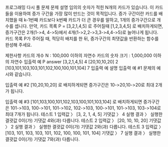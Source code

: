 프로그래밍
다시 풀 문제
문제 설명
임의의 숫자가 적힌 N개의 카드가 있습니다. 이 카드들을 이용하여 증가 구간을 가장 많이 만드는 것이 목적입니다. 증가 구간이란 카드를 배치했을 때 k-1번째 카드보다 k번째 카드가 더 큰 경우를 말하고, 1개의 증가구간으로 개수를 셉니다. 만약, 카드 목록 P = [3,2,1,4,5] 로 주어질때 [1,2,3,4,5] 로 배치하게되면, 증가구간은 2개(1->4, 4->5)에서 4개(1->2,2->3,3->4,4->5)로 늘어나게 됩니다. 카드 목록 P가 주어질 때, 적당히 배치를 한 뒤, 증가구간의 최댓값을 반환하는 함수를 완성해 주세요.

제한사항
카드의 개수 N : 100,000 이하의 자연수
카드의 숫자 크기 : 1,000,000 이하의 자연수
입출력 예
P answer
[3,2,1,4,5] 4
[20,10,10,20] 2
[103,101,103,103,101,102,100,100,101,104] 7
입출력 예 설명
입출력 예 #1
문제의 예시와 같습니다.

입출력 예 #2
[10,20,10,20] 로 배치하게되면 증가구간은 10->20,10->20로 최대 2개가 됩니다.

입출력 예 #3
[101,103,100,101,102,103,100,101,103,104] 로 배치하게되면 증가구간은 101->103, 100->101, 101->102, 102->103, 100->101, 101->103, 103->104로 최대 7개가 됩니다.
테스트 1
입력값 〉
[3, 2, 1, 4, 5]
기댓값 〉
4
실행 결과 〉
실행한 결괏값 0이(가) 기댓값 4와(과) 다릅니다.
테스트 2
입력값 〉
[20, 10, 10, 20]
기댓값 〉
2
실행 결과 〉
실행한 결괏값 0이(가) 기댓값 2와(과) 다릅니다.
테스트 3
입력값 〉
[103, 101, 103, 103, 101, 102, 100, 100, 101, 104]
기댓값 〉
7
실행 결과 〉
실행한 결괏값 0이(가) 기댓값 7와(과) 다릅니다.
